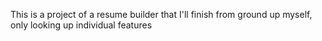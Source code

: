 This is a project of a resume builder that I'll  finish from ground up myself, only looking up individual features
